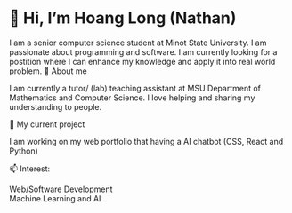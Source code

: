 #  👋 Hi, I’m Hoang Long (Nathan)

I am a senior computer science student at Minot State University. I am passionate about programming and software. I am currently looking for a postition where I can enhance my knowledge and apply it into real world problem. 
👀 About me

I am currently a tutor/ (lab) teaching assistant at MSU Department of Mathematics and Computer Science. I love helping and sharing my understanding to people.

🌱 My current project

I am working on my web portfolio that having a AI chatbot (CSS, React and Python)

📫 Interest:

Web/Software Development  
Machine Learning and AI

<!---
longnguyen1112/longnguyen1112 is a ✨ special ✨ repository because its `README.md` (this file) appears on your GitHub profile.
You can click the Preview link to take a look at your changes.
--->
